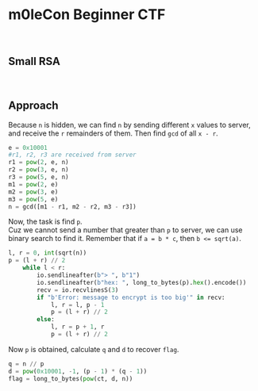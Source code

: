 # m0leCon Beginner CTF
<br>

## Small RSA
<br>

## Approach
Because `n` is hidden, we can find `n` by sending different `x` values to server, and receive the `r` remainders of them. Then find `gcd` of all `x - r`.
```python
e = 0x10001
#r1, r2, r3 are received from server
r1 = pow(2, e, n)
r2 = pow(3, e, n)
r3 = pow(5, e, n)
m1 = pow(2, e)
m2 = pow(3, e)
m3 = pow(5, e)
n = gcd([m1 - r1, m2 - r2, m3 - r3])
```
Now, the task is find `p`.    
Cuz we cannot send a number that greater than `p` to server, we can use binary search to find it. Remember that if `a = b * c`, then `b <= sqrt(a)`.
```python
l, r = 0, int(sqrt(n))
p = (l + r) // 2
    while l < r:
        io.sendlineafter(b"> ", b"1")
        io.sendlineafter(b"hex: ", long_to_bytes(p).hex().encode())
        recv = io.recvlinesS(3)
        if "b'Error: message to encrypt is too big'" in recv:
            l, r = l, p - 1
            p = (l + r) // 2
        else:
            l, r = p + 1, r
            p = (l + r) // 2
```
Now `p` is obtained, calculate `q` and `d` to recover `flag`.
```python
q = n // p
d = pow(0x10001, -1, (p - 1) * (q - 1))
flag = long_to_bytes(pow(ct, d, n))
```